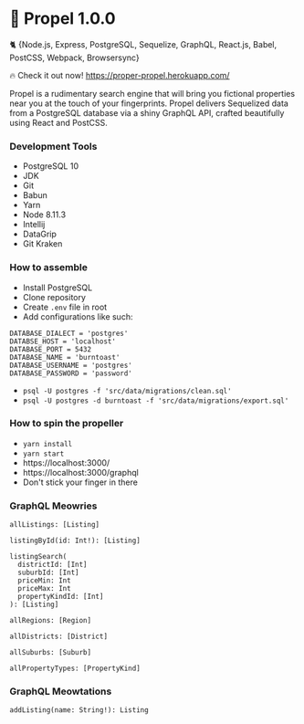 # 🚀 Propel 1.0.0

🐈 {Node.js, Express, PostgreSQL, Sequelize, GraphQL, React.js, Babel, PostCSS, Webpack, Browsersync}

🔥 Check it out now! https://proper-propel.herokuapp.com/

Propel is a rudimentary search engine that will bring you fictional properties near you at the touch of your fingerprints. Propel delivers Sequelized data from a PostgreSQL database via a shiny GraphQL API, crafted beautifully using React and PostCSS.

### Development Tools

* PostgreSQL 10
* JDK
* Git
* Babun
* Yarn
* Node 8.11.3
* Intellij
* DataGrip
* Git Kraken

### How to assemble

* Install PostgreSQL
* Clone repository
* Create `.env` file in root
* Add configurations like such:

```
DATABASE_DIALECT = 'postgres'
DATABSE_HOST = 'localhost'
DATABASE_PORT = 5432
DATABASE_NAME = 'burntoast'
DATABASE_USERNAME = 'postgres'
DATABASE_PASSWORD = 'password'
```
* `psql -U postgres -f 'src/data/migrations/clean.sql'`
* `psql -U postgres -d burntoast -f 'src/data/migrations/export.sql'`

### How to spin the propeller

* `yarn install`
* `yarn start`
* https://localhost:3000/
* https://localhost:3000/graphql
* Don't stick your finger in there



### GraphQL Meowries

```
allListings: [Listing]

listingById(id: Int!): [Listing]

listingSearch(
  districtId: [Int]
  suburbId: [Int]
  priceMin: Int
  priceMax: Int
  propertyKindId: [Int]
): [Listing]

allRegions: [Region]

allDistricts: [District]

allSuburbs: [Suburb]

allPropertyTypes: [PropertyKind]
```

### GraphQL Meowtations

```
addListing(name: String!): Listing
```
